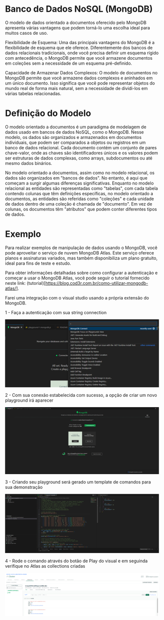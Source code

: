 # Banco de Dados NoSQL (MongoDB)

O modelo de dados orientado a documentos oferecido pelo MongoDB apresenta várias vantagens que podem torná-lo uma escolha ideal para muitos casos de uso.

Flexibilidade de Esquema: Uma das principais vantagens do MongoDB é a flexibilidade de esquema que ele oferece. Diferentemente dos bancos de dados relacionais tradicionais, onde você precisa definir um esquema rígido com antecedência, o MongoDB permite que você armazene documentos em coleções sem a necessidade de um esquema pré-definido.

Capacidade de Armazenar Dados Complexos: O modelo de documentos no MongoDB permite que você armazene dados complexos e aninhados em um único documento. Isso significa que você pode representar objetos do mundo real de forma mais natural, sem a necessidade de dividi-los em várias tabelas relacionadas.

# Definição do Modelo 

O modelo orientado a documentos é um paradigma de modelagem de dados usado em bancos de dados NoSQL, como o MongoDB. Nesse modelo, os dados são organizados e armazenados em documentos individuais, que podem ser comparados a objetos ou registros em um banco de dados relacional. Cada documento contém um conjunto de pares chave-valor, onde as chaves são identificadores únicos e os valores podem ser estruturas de dados complexas, como arrays, subdocumentos ou até mesmo dados binários.

No modelo orientado a documentos, assim como no modelo relacional, os dados são organizados em "bancos de dados". No entanto, é aqui que começam a surgir algumas diferenças significativas. Enquanto no modelo relacional as entidades são representadas como "tabelas", com cada tabela contendo colunas que têm definições específicas, no modelo orientado a documentos, as entidades são referidas como "coleções" e cada unidade de dados dentro de uma coleção é chamada de "documento". Em vez de colunas, os documentos têm "atributos" que podem conter diferentes tipos de dados.

# Exemplo

Para realizar exemplos de manipulação de dados usando o MongoDB, você pode aproveitar o serviço de nuvem MongoDB Atlas. Este serviço oferece planos e assinaturas variados, mas também disponibiliza um plano gratuito, ideal para fins de teste e estudo.

Para obter informações detalhadas sobre como configurar a autenticação e começar a usar o MongoDB Atlas, você pode seguir o tutorial fornecido neste link: (tutorial)[https://blog.cod3r.com.br/como-utilizar-mongodb-atlas/].

Farei uma integração com o visual studio usando a própria extensão do MongoDB.

1 - Faça a autenticação com sua string connection

![Alt text](image.png)

2 - Com sua conexão estabelecida com sucesso, a opção de criar um novo playground irá aparecer

![Alt text](image-1.png)

3 - Criando seu playground será gerado um template de comandos para sua demonstração

![Alt text](image-2.png)

4 - Rode o comando através do botão de Play do visual e em seguinda verifique no Atlas as collections criadas

![Alt text](image-3.png)

